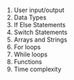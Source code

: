 1. User input/output
2. Data Types
3. If Else Statements
4. Switch Statements
5. Arrays and Strings
6. For loops
7. While loops
8. Functions
9. Time complexity